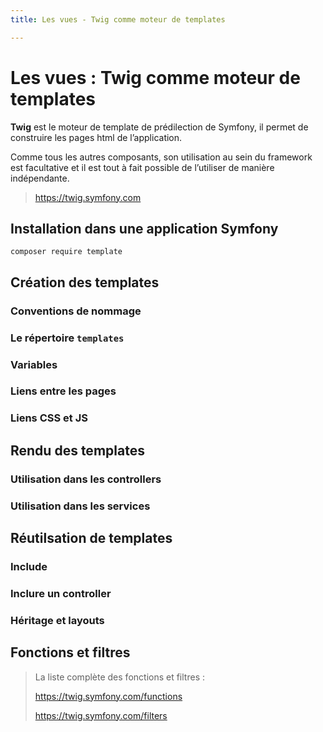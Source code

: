 ```yaml
---
title: Les vues - Twig comme moteur de templates 

---
```


# Les vues : Twig comme moteur de templates

**Twig** est le moteur de template de prédilection de Symfony, il permet de construire les pages html de l’application. 

Comme tous les autres composants, son utilisation au sein du framework est facultative et il est tout à fait possible de l’utiliser de manière indépendante.
> https://twig.symfony.com

## Installation dans une application Symfony

    composer require template
    
<asciinema id="326225" rows="30"></asciinema>

## Création des templates
### Conventions de nommage
### Le répertoire `templates`
### Variables
### Liens entre les pages
### Liens CSS et JS

## Rendu des templates
### Utilisation dans les controllers
### Utilisation dans les services

## Réutilsation de templates
### Include
### Inclure un controller
### Héritage et layouts 

## Fonctions et filtres
> La liste complète des fonctions et filtres :
>
> https://twig.symfony.com/functions
>
>https://twig.symfony.com/filters


